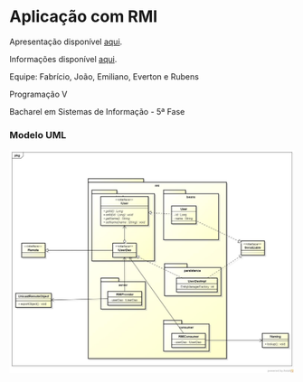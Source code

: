 Aplicação com RMI
==============

Apresentação disponível <a href="https://speakerdeck.com/realronchi/rmi-remote-method-invocation" target="_blank">aqui</a>.

Informações disponível <a href="https://github.com/FabricioRonchi/RMI" target="_blank">aqui</a>.

Equipe: Fabrício, João, Emiliano, Everton e Rubens

Programação V

Bacharel em Sistemas de Informação - 5ª Fase

<h3>Modelo UML</h3>
<img src="uml.png">
